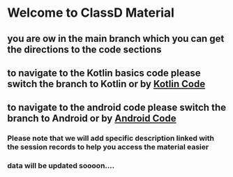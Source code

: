 # Welcome to ClassD Material
## you are ow in the main branch which you can get the directions to the code sections

## to navigate to the Kotlin basics code please switch the branch to Kotlin or by [Kotlin Code](https://github.com/elshafee/AndroidClassD/tree/kotlin)
## to navigate to the android code please switch the branch to Android or by [Android Code](https://github.com/elshafee/AndroidClassD/tree/adroid)

### Please note that we will add specific description linked with the session records to help you access the material easier
### data will be updated soooon....
